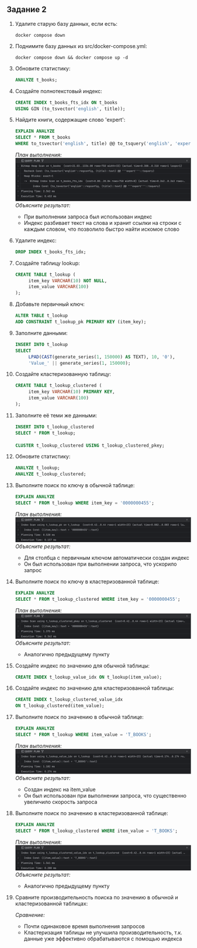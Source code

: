 ## Задание 2

1. Удалите старую базу данных, если есть:
    ```shell
    docker compose down
    ```

2. Поднимите базу данных из src/docker-compose.yml:
    ```shell
    docker compose down && docker compose up -d
    ```

3. Обновите статистику:
    ```sql
    ANALYZE t_books;
    ```

4. Создайте полнотекстовый индекс:
    ```sql
    CREATE INDEX t_books_fts_idx ON t_books 
    USING GIN (to_tsvector('english', title));
    ```

5. Найдите книги, содержащие слово 'expert':
    ```sql
    EXPLAIN ANALYZE
    SELECT * FROM t_books 
    WHERE to_tsvector('english', title) @@ to_tsquery('english', 'expert');
    ```
    
    *План выполнения:*
    ![Скриншот](images/2_5.png)
    *Объясните результат:*

   - При выполнении запроса был использован индекс 
   - Индекс разбивает текст на слова и хранит ссылки на строки с каждым словом, что позволило быстро найти искомое слово


6. Удалите индекс:
    ```sql
    DROP INDEX t_books_fts_idx;
    ```

7. Создайте таблицу lookup:
    ```sql
    CREATE TABLE t_lookup (
         item_key VARCHAR(10) NOT NULL,
         item_value VARCHAR(100)
    );
    ```

8. Добавьте первичный ключ:
    ```sql
    ALTER TABLE t_lookup 
    ADD CONSTRAINT t_lookup_pk PRIMARY KEY (item_key);
    ```

9. Заполните данными:
    ```sql
    INSERT INTO t_lookup 
    SELECT 
         LPAD(CAST(generate_series(1, 150000) AS TEXT), 10, '0'),
         'Value_' || generate_series(1, 150000);
    ```

10. Создайте кластеризованную таблицу:
     ```sql
     CREATE TABLE t_lookup_clustered (
          item_key VARCHAR(10) PRIMARY KEY,
          item_value VARCHAR(100)
     );
     ```

11. Заполните её теми же данными:
     ```sql
     INSERT INTO t_lookup_clustered 
     SELECT * FROM t_lookup;
     
     CLUSTER t_lookup_clustered USING t_lookup_clustered_pkey;
     ```

12. Обновите статистику:
     ```sql
     ANALYZE t_lookup;
     ANALYZE t_lookup_clustered;
     ```

13. Выполните поиск по ключу в обычной таблице:
     ```sql
     EXPLAIN ANALYZE
     SELECT * FROM t_lookup WHERE item_key = '0000000455';
     ```
     
     *План выполнения:*
     ![Скриншот](images/2_13.png)
     *Объясните результат:*

    - Для столбца с первичным ключом автоматически создан индекс
    - Он был использован при выполнении запроса, что ускорило запрос


14. Выполните поиск по ключу в кластеризованной таблице:
     ```sql
     EXPLAIN ANALYZE
     SELECT * FROM t_lookup_clustered WHERE item_key = '0000000455';
     ```
     
     *План выполнения:*
     ![Скриншот](images/2_14.png)
     *Объясните результат:*
     
    - Аналогично предыдущему пункту


15. Создайте индекс по значению для обычной таблицы:
     ```sql
     CREATE INDEX t_lookup_value_idx ON t_lookup(item_value);
     ```

16. Создайте индекс по значению для кластеризованной таблицы:
     ```sql
     CREATE INDEX t_lookup_clustered_value_idx 
     ON t_lookup_clustered(item_value);
     ```

17. Выполните поиск по значению в обычной таблице:
     ```sql
     EXPLAIN ANALYZE
     SELECT * FROM t_lookup WHERE item_value = 'T_BOOKS';
     ```
     
     *План выполнения:*
     ![Скриншот](images/2_17.png)
     *Объясните результат:*

    - Создан индекс на item_value
    - Он был использован при выполнении запроса, что существенно увеличило скорость запроса


18. Выполните поиск по значению в кластеризованной таблице:
     ```sql
     EXPLAIN ANALYZE
     SELECT * FROM t_lookup_clustered WHERE item_value = 'T_BOOKS';
     ```
     
     *План выполнения:*
     ![Скриншот](images/2_18.png)
     *Объясните результат:*
     
    - Аналогично предыдущему пункту


19. Сравните производительность поиска по значению в обычной и кластеризованной таблицах:
     
     *Сравнение:*
    - Почти одинаковое время выполнения запросов
    - Кластеризация таблицы не улучшила производительность, т.к. данные уже эффективно обрабатываются с помощью индекса